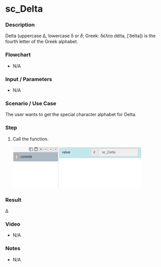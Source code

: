 ﻿# sc_Delta

### Description

Delta (uppercase Δ, lowercase δ or 𝛿; Greek: δέλτα délta, [ˈðelta]) is the fourth letter of the Greek alphabet.

### Flowchart

- N/A 

### Input / Parameters

- N/A

### Scenario / Use Case

The user wants to get the special character alphabet for Delta.

### Step

1. Call the function.
    
    ![](../../../../document/function/SpecialCharacter/sc_Delta/sc_Delta-step-1.png?raw=true)
 
### Result

Δ
 
### Video

- N/A

<!--[![Video](http://i.imgur.com/Ot5DWAW.png)](https://youtu.be/StTqXEQ2l-Y?t=35s)-->

### Notes

- N/A